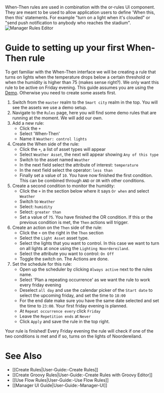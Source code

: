 When-Then rules are used in combination with the or-rules UI component. They are meant to be used to allow application users to define 'When this, then this' statements. For example "turn on a light when it's clouded" or "send push notification to anybody who reaches the stadium".
![Manager Rules Editor](https://github.com/openremote/Documentation/blob/master/manuscript/figures/Manager%20-%20When-Then%20Editor.png)

# Guide to setting up your first When-Then rule
To get familiar with the When-Then interface we will be creating a rule that turns on lights when the temperature drops below a certain threshold or when the humidity is higher than 75 (makes sense right?). We only want this rule to be active on Friday evening.
This guide assumes you are using the [Demo](https://openremote.io/demo/). Otherwise you need to create some assets first.

1. Switch from the `master` realm to the `Smart city` realm in the top. You will see the assets we use a demo setup. 
2. Navigate to the `Rules` page, here you will find some demo rules that are running at the moment. We will add our own.
3. Add a new rule:
   * Click the `+`
   * Select 'When-Then'
   * Name it `Weather: control lights`
4. Create the When side of the rule:
   * Click the `+`, a list of asset types will appear
   * Select `Weather Asset`, the next will appear showing `Any of this type`
   * Switch to the asset named `Weather`
   * In the next field select the attribute of interest: `temperature`
   * In the next field select the operator: `less than`
   * Finally set a value of `10`. You have now finished the first condition. This can be combined through `AND` or `OR` with other conditions.
5. Create a second condition to monitor the humidity:
   * Click the `+` in the section below where it says `Or when` and select `Weather`
   * Switch to `Weather`
   * Select: `humidity`
   * Select: `greater than`
   * Set a value of `75`. You have finished the OR condition. If this or the previous condition is met, the `Then` actions will trigger.
6. Create an action on the `Then` side of the rule:
   * Click the `+` on the right in the `Then` section
   * Select the `Light Asset` asset type.
   * Select the lights that you want to control. In this case we want to turn on all lights at once using the `Lighting Noordereiland`.
   * Select the attribute you want to control: `On Off`
   * Toggle the switch on. The Actions are done.
7. Set the schedule for this rule:
   * Open up the scheduler by clicking `Always active` next to the rules name.
   * Select 'Plan a repeating occurrence' as we want the rule to work every friday evening
   * Deselect `all day` and use the calendar picker of the `Start date` to select the upcoming friday, and set the time to `18:00`
   * For the end date make sure you have the same date selected and set the time to `23:00`. Your first friday evening is planned.
   * At `Repeat occurrence every` click `Friday`
   * Leave the `Repetition ends` at `Never`
   * Click `Apply` and save the rule in the top right.

Your rule is finished! Every Friday evening the rule will check if one of the two conditions is met and if so, turns on the lights of Noordereiland. 

# See Also

- [[Create Rules|User-Guide:-Create Rules]]
- [[Create Groovy Rules|User-Guide:-Create Rules with Groovy Editor]]
- [[Use Flow Rules|User-Guide:-Use Flow Rules]]
- [[Manager UI Guide|User-Guide:-Manager-UI]]
